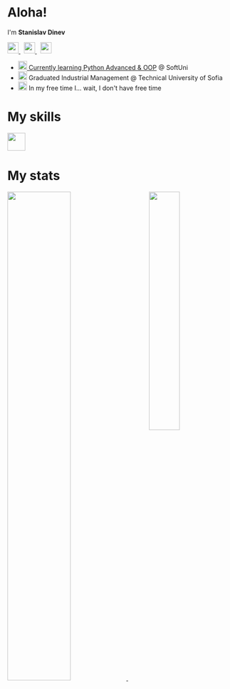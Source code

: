 <h1>Aloha!</h1>
<p>
  I'm <b>Stanislav Dinev</b>
<p align="left">
  <a href="https://www.linkedin.com/in/stanislav-dinev-4896a0267/">
    <img width="25" src="https://cdn-icons-png.flaticon.com/128/2504/2504923.png" />
  </a>
  &nbsp;
  <a href="https://twitter.com/sgdinev">
    <img width="25" src="https://cdn-icons-png.flaticon.com/128/2504/2504947.png" />
  </a>
  &nbsp;
  <a>
  <a href="mailto:dinevs@proton.me">
    <img  width="25" src="https://cdn-icons-png.flaticon.com/128/9073/9073086.png" />
</p>

- <img src="https://www.shareicon.net/data/256x256/2016/07/16/634601_python_512x512.png" width="20"/> Currently learning [Python Advanced & OOP](https://github.com/dinevsg/python_advanced_oop.git) @ SoftUni
- <img src="https://cdn-icons-png.flaticon.com/128/2293/2293843.png" width="20"/> Graduated Industrial Management @ Technical University of Sofia
- <img src="https://cdn-icons-png.flaticon.com/128/4065/4065822.png" width="20"/> In my free time I... wait, I don't have free time
<h1>My skills</h1>
<p>
  <a>
      <img width="40" src="https://skillicons.dev/icons?i=py&theme=light" />
  </a>
</p>
<h1>My stats</h1>
<p>
  <a href="https://git.io/streak-stats">
    <img width="53%" src="http://github-readme-streak-stats.herokuapp.com?user=dinevsg&theme=github-dark-blue&hide_border=true&date_format=j%20M%5B%20Y%5D&currStreakLabel=EB5454&sideLabels=EB5454&fire=EB5454&currStreakNum=EB5454" />
  </a>
  &nbsp;
  <a href="https://github.com/anuraghazra/github-readme-stats">
    <img width="37%"align="right" src="https://github-readme-stats-sigma-five.vercel.app/api/top-langs/?username=dinevsg&langs_count=4&layout=compact&theme=dark&bg_color=00000000&hide_border=true" />
  </a>
</p>
